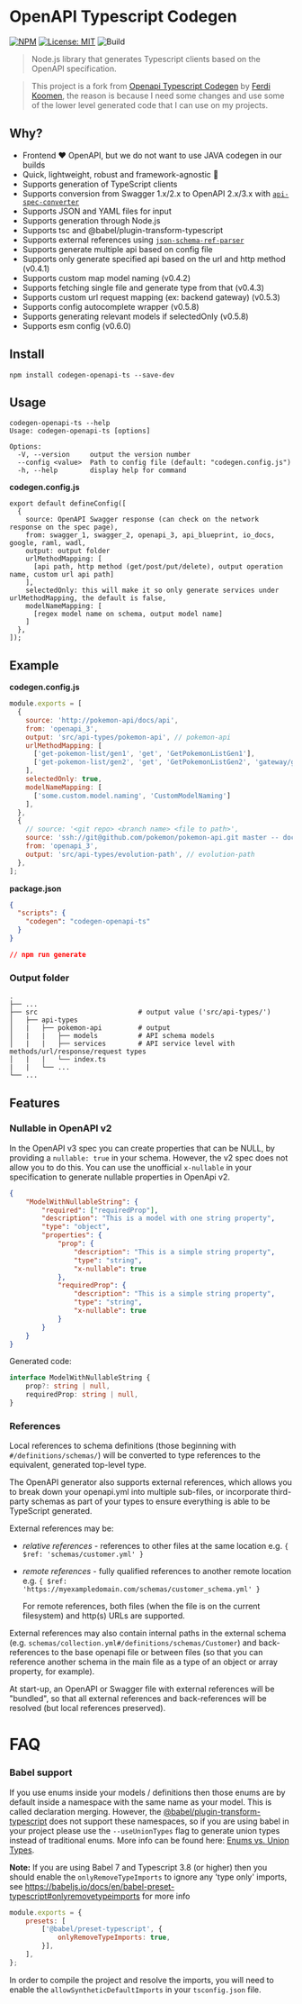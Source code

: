# OpenAPI Typescript Codegen

[![NPM][npm-image]][npm-url]
[![License: MIT](https://img.shields.io/badge/License-MIT-yellow.svg)](https://opensource.org/licenses/MIT)
![Build](https://github.com/devTeaa/codegen-openapi-ts/actions/workflows/CI.yml/badge.svg)

> Node.js library that generates Typescript clients based on the OpenAPI specification.

> This project is a fork from [Openapi Typescript Codegen](https://github.com/ferdikoomen/openapi-typescript-codegen) by [Ferdi Koomen](https://github.com/ferdikoomen), the reason is because I need some changes and use some of the lower level generated code that I can use on my projects.

## Why?
- Frontend ❤️ OpenAPI, but we do not want to use JAVA codegen in our builds
- Quick, lightweight, robust and framework-agnostic 🚀
- Supports generation of TypeScript clients
- Supports conversion from Swagger 1.x/2.x to OpenAPI 2.x/3.x with [`api-spec-converter`](https://github.com/LucyBot-Inc/api-spec-converter)
- Supports JSON and YAML files for input
- Supports generation through Node.js
- Supports tsc and @babel/plugin-transform-typescript
- Supports external references using [`json-schema-ref-parser`](https://github.com/APIDevTools/json-schema-ref-parser/)
- Supports generate multiple api based on config file 
- Supports only generate specified api based on the url and http method (v0.4.1)
- Supports custom map model naming (v0.4.2)
- Supports fetching single file and generate type from that (v0.4.3)
- Supports custom url request mapping (ex: backend gateway) (v0.5.3)
- Supports config autocomplete wrapper (v0.5.8)
- Supports generating relevant models if selectedOnly (v0.5.8)
- Supports esm config (v0.6.0)

## Install

```
npm install codegen-openapi-ts --save-dev
```


## Usage

```
codegen-openapi-ts --help
Usage: codegen-openapi-ts [options]

Options:
  -V, --version     output the version number
  --config <value>  Path to config file (default: "codegen.config.js")
  -h, --help        display help for command
```

**codegen.config.js**
```
export default defineConfig([
  {
    source: OpenAPI Swagger response (can check on the network response on the spec page),
    from: swagger_1, swagger_2, openapi_3, api_blueprint, io_docs, google, raml, wadl,
    output: output folder
    urlMethodMapping: [
      [api path, http method (get/post/put/delete), output operation name, custom url api path]
    ],
    selectedOnly: this will make it so only generate services under urlMethodMapping, the default is false,
    modelNameMapping: [
      [regex model name on schema, output model name]
    ]
  },
]);
```

## Example
**codegen.config.js**
```javascript
module.exports = [
  {
    source: 'http://pokemon-api/docs/api',
    from: 'openapi_3',
    output: 'src/api-types/pokemon-api', // pokemon-api
    urlMethodMapping: [
      ['get-pokemon-list/gen1', 'get', 'GetPokemonListGen1'],
      ['get-pokemon-list/gen2', 'get', 'GetPokemonListGen2', 'gateway/get-pokemon-list/gen2'],
    ],
    selectedOnly: true,
    modelNameMapping: [
      ['some.custom.model.naming', 'CustomModelNaming']
    ],
  },
  {
    // source: '<git repo> <branch name> <file to path>',
    source: 'ssh://git@github.com/pokemon/pokemon-api.git master -- docs/evolution-path.json',
    from: 'openapi_3',
    output: 'src/api-types/evolution-path', // evolution-path
  }, 
];
```

**package.json**
```json
{
  "scripts": {
    "codegen": "codegen-openapi-ts"
  }
}

// npm run generate
```
### Output folder
    .
    ├── ...
    ├── src                         # output value ('src/api-types/')
    │   ├── api-types               
    │   |   ├── pokemon-api         # output
    │   |   |   ├── models          # API schema models
    │   |   |   ├── services        # API service level with methods/url/response/request types
    │   |   |   └── index.ts        
    |   |   └── ...
    └── ...


## Features
### Nullable in OpenAPI v2
In the OpenAPI v3 spec you can create properties that can be NULL, by providing a `nullable: true` in your schema.
However, the v2 spec does not allow you to do this. You can use the unofficial `x-nullable` in your specification
to generate nullable properties in OpenApi v2.

```json
{
    "ModelWithNullableString": {
        "required": ["requiredProp"],
        "description": "This is a model with one string property",
        "type": "object",
        "properties": {
            "prop": {
                "description": "This is a simple string property",
                "type": "string",
                "x-nullable": true
            },
            "requiredProp": {
                "description": "This is a simple string property",
                "type": "string",
                "x-nullable": true
            }
        }
    }
}
```

Generated code:
```typescript
interface ModelWithNullableString {
    prop?: string | null,
    requiredProp: string | null,
}
```

### References

Local references to schema definitions (those beginning with `#/definitions/schemas/`)
will be converted to type references to the equivalent, generated top-level type.

The OpenAPI generator also supports external references, which allows you to break
down your openapi.yml into multiple sub-files, or incorporate third-party schemas
as part of your types to ensure everything is able to be TypeScript generated.

External references may be:
* *relative references* - references to other files at the same location e.g.
  `{ $ref: 'schemas/customer.yml' }`
* *remote references* - fully qualified references to another remote location
   e.g. `{ $ref: 'https://myexampledomain.com/schemas/customer_schema.yml' }`

   For remote references, both files (when the file is on the current filesystem)
   and http(s) URLs are supported.

External references may also contain internal paths in the external schema (e.g.
`schemas/collection.yml#/definitions/schemas/Customer`) and back-references to
the base openapi file or between files (so that you can reference another
schema in the main file as a type of an object or array property, for example).

At start-up, an OpenAPI or Swagger file with external references will be "bundled",
so that all external references and back-references will be resolved (but local
references preserved).


FAQ
===

### Babel support
If you use enums inside your models / definitions then those enums are by default inside a namespace with the same name
as your model. This is called declaration merging. However, the [@babel/plugin-transform-typescript](https://babeljs.io/docs/en/babel-plugin-transform-typescript)
does not support these namespaces, so if you are using babel in your project please use the `--useUnionTypes` flag
to generate union types instead of traditional enums. More info can be found here: [Enums vs. Union Types](#enums-vs-union-types---useuniontypes).

**Note:** If you are using Babel 7 and Typescript 3.8 (or higher) then you should enable the `onlyRemoveTypeImports` to
ignore any 'type only' imports, see https://babeljs.io/docs/en/babel-preset-typescript#onlyremovetypeimports for more info

```javascript
module.exports = {
    presets: [
        ['@babel/preset-typescript', {
            onlyRemoveTypeImports: true,
        }],
    ],
};
```

In order to compile the project and resolve the imports, you will need to enable the `allowSyntheticDefaultImports`
in your `tsconfig.json` file.


[npm-url]: https://npmjs.org/package/
[npm-image]: https://img.shields.io/npm/v/codegen-openapi-ts.svg
[coverage-url]: https://codecov.io/gh/ferdikoomen/codegen-openapi-ts
[coverage-image]: https://img.shields.io/codecov/c/github/ferdikoomen/codegen-openapi-ts.svg
[quality-url]: https://lgtm.com/projects/g/ferdikoomen/codegen-openapi-ts
[quality-image]: https://img.shields.io/lgtm/grade/javascript/g/ferdikoomen/codegen-openapi-ts.svg
[climate-url]: https://codeclimate.com/github/ferdikoomen/codegen-openapi-ts
[climate-image]: https://img.shields.io/codeclimate/maintainability/ferdikoomen/codegen-openapi-ts.svg
[downloads-url]: http://npm-stat.com/charts.html?package=codegen-openapi-ts
[downloads-image]: http://img.shields.io/npm/dm/codegen-openapi-ts.svg
[build-url]: https://circleci.com/gh/ferdikoomen/codegen-openapi-ts/tree/master
[build-image]: https://circleci.com/gh/ferdikoomen/codegen-openapi-ts/tree/master.svg?style=svg
